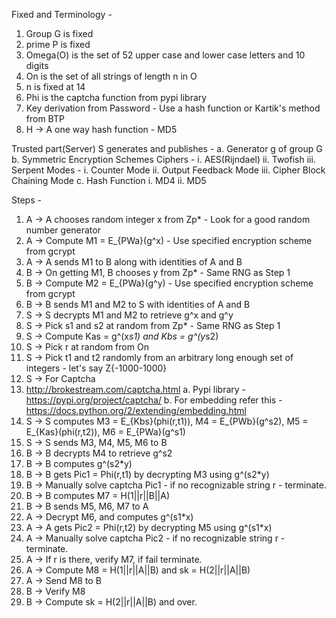 Fixed and Terminology -
1. Group G is fixed
2. prime P is fixed
3. Omega(O) is the set of 52 upper case and lower case letters and 10 digits
4. On is the set of all strings of length n in O
5. n is fixed at 14
6. Phi is the captcha function from pypi library
7. Key derivation from Password - Use a hash function or Kartik's method from BTP
8. H -> A one way hash function - MD5

Trusted part(Server) S generates and publishes -
  a. Generator g of group G
  b. Symmetric Encryption Schemes
    Ciphers -
    i. AES(Rijndael)
    ii. Twofish
    iii. Serpent
    Modes -
    i. Counter Mode
    ii. Output Feedback Mode
    iii. Cipher Block Chaining Mode
  c. Hash Function
    i. MD4
    ii. MD5
    
Steps -

1. A -> A chooses random integer x from Zp* - Look for a good random number generator
2. A -> Compute M1 = E_{PWa}(g^x) - Use specified encryption scheme from gcrypt
3. A -> A sends M1 to B along with identities of A and B
4. B -> On getting M1, B chooses y from Zp* - Same RNG as Step 1
5. B -> Compute M2 = E_{PWa}(g^y) - Use specified encryption scheme from gcrypt
6. B -> B sends M1 and M2 to S with identities of A and B
7. S -> S decrypts M1 and M2 to retrieve g^x and g^y
8. S -> Pick s1 and s2 at random from Zp* - Same RNG as Step 1
9. S -> Compute Kas = g^(x*s1) and Kbs = g^(y*s2)
10. S -> Pick r at random from On
11. S -> Pick t1 and t2 randomly from an arbitrary long enough set of integers - let's say Z{-1000-1000}
12. S -> For Captcha
  1. http://brokestream.com/captcha.html
  a. Pypi library - https://pypi.org/project/captcha/
  b. For embedding refer this - https://docs.python.org/2/extending/embedding.html
13. S -> S computes M3 = E_{Kbs}(phi(r,t1)), M4 = E_{PWb}(g^s2), M5 = E_{Kas}(phi(r,t2)), M6 = E_{PWa}(g^s1)
14. S -> S sends M3, M4, M5, M6 to B
15. B -> B decrypts M4 to retrieve g^s2
16. B -> B computes g^(s2*y)
17. B -> B gets Pic1 = Phi(r,t1) by decrypting M3 using g^(s2*y)
18. B -> Manually solve captcha Pic1 - if no recognizable string r - terminate.
19. B -> B computes M7 = H(1||r||B||A)
20. B -> B sends M5, M6, M7 to A
21. A -> Decrypt M6, and computes g^(s1*x)
22. A -> A gets Pic2 = Phi(r,t2) by decrypting M5 using g^(s1*x)
23. A -> Manually solve captcha Pic2 - if no recognizable string r - terminate.
24. A -> If r is there, verify M7, if fail terminate.
25. A -> Compute M8 = H(1||r||A||B) and sk = H(2||r||A||B)
26. A -> Send M8 to B
27. B -> Verify M8
28. B -> Compute sk = H(2||r||A||B) and over.
